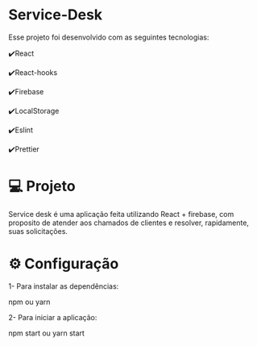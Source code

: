 # Service-Desk


Esse projeto foi desenvolvido com as seguintes tecnologias:

✔️React

✔️React-hooks

✔️Firebase

✔️LocalStorage

✔️Eslint

✔️Prettier


# 💻 Projeto

Service desk é uma aplicação feita utilizando React + firebase, com proposito de atender aos chamados de clientes e resolver, rapidamente, suas solicitações.


# ⚙ Configuração

1- Para instalar as dependências:

npm ou yarn

2- Para iniciar a aplicação:

npm start ou yarn start
